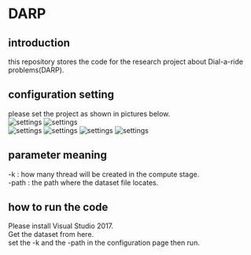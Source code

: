 # DARP
## introduction
this repository stores the code for the research project about Dial-a-ride problems(DARP).
## configuration setting
please set the project as shown in pictures below.      
![settings](https://github.com/henhimicons/image-folder/blob/master/fig1.png) 
![settings](https://github.com/henhimicons/image-folder/blob/master/fig2.png)  
![settings](https://github.com/henhimicons/image-folder/blob/master/fig3.png)
![settings](https://github.com/henhimicons/image-folder/blob/master/fig4.png)
![settings](https://github.com/henhimicons/image-folder/blob/master/fig5.png)
![settings](https://github.com/henhimicons/image-folder/blob/master/fig6.png)
## parameter meaning
-k : how many thread will be created in the compute stage.    
-path : the path where the dataset file locates.  
## how to run the code
Please install Visual Studio 2017.  
Get the dataset from here.  
set the -k and the -path in the configuration page then run.  
